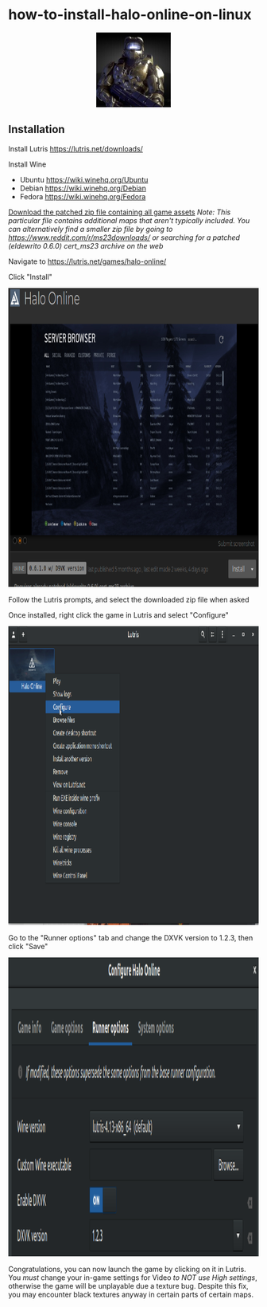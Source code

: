 # how-to-install-halo-online-on-linux

<p align="center">
  <img src="https://raw.githubusercontent.com/milan102/how-to-install-halo-online-on-linux/master/images/halo-3-master-chief-150x150.jpg" height="150" width="150">
</p>

## Installation
Install Lutris https://lutris.net/downloads/

Install Wine
- Ubuntu https://wiki.winehq.org/Ubuntu
- Debian https://wiki.winehq.org/Debian
- Fedora https://wiki.winehq.org/Fedora

[Download the patched zip file containing all game assets](https://github.com/)
*Note: This particular file contains additional maps that aren't typically included. You can alternatively find a smaller zip file by going to https://www.reddit.com/r/ms23downloads/ or searching for a patched (eldewrito 0.6.0) cert_ms23 archive on the web*

Navigate to https://lutris.net/games/halo-online/

Click "Install"

<p align="center">
  <img src="https://raw.githubusercontent.com/milan102/how-to-install-halo-online-on-linux/master/images/screenshot1.png" height="600" width="600">
</p>

Follow the Lutris prompts, and select the downloaded zip file when asked

Once installed, right click the game in Lutris and select "Configure"

<p align="center">
  <img src="https://raw.githubusercontent.com/milan102/how-to-install-halo-online-on-linux/master/images/screenshot2.png" height="600" width="600">
</p>

Go to the "Runner options" tab and change the DXVK version to 1.2.3, then click "Save"

<p align="center">
  <img src="https://raw.githubusercontent.com/milan102/how-to-install-halo-online-on-linux/master/images/screenshot3.png" height="600" width="600">
</p>

Congratulations, you can now launch the game by clicking on it in Lutris. You *must* change your in-game settings for Video *to NOT use High settings*, otherwise the game will be unplayable due a texture bug. Despite this fix, you may encounter black textures anyway in certain parts of certain maps. 

